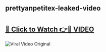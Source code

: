 ## prettyanpetitex-leaked-video 

# <h2><a href="http://freeplayer.one?title=prettyanpetitex-leaked-video&ref=21J">🔗 Click to Watch 👉🔴 VIDEO</a></h2>

<a href="http://freeplayer.one?title=prettyanpetitex-leaked-video&ref=21J" rel="nofollow" data-target="animated-image.originalLink"><img src="https://i.ibb.co.com/xMMVF88/686577567.gif" alt="Viral Video Original" style="max-width: 100%; display: inline-block;" data-target="animated-image.originalImage"></a>

